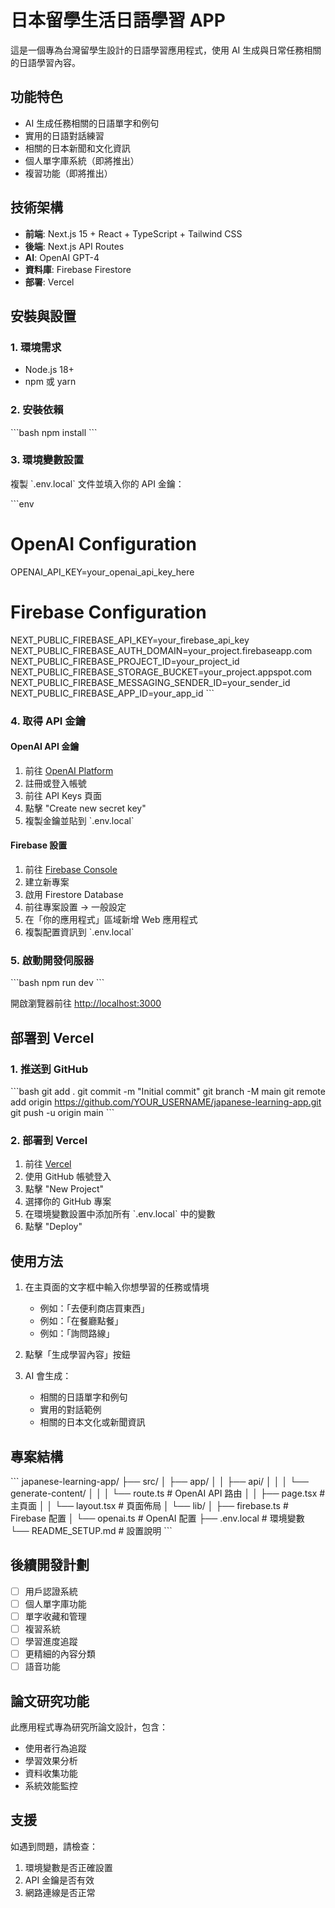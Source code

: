 # 日本留學生活日語學習 APP

這是一個專為台灣留學生設計的日語學習應用程式，使用 AI 生成與日常任務相關的日語學習內容。

## 功能特色

- AI 生成任務相關的日語單字和例句
- 實用的日語對話練習
- 相關的日本新聞和文化資訊
- 個人單字庫系統（即將推出）
- 複習功能（即將推出）

## 技術架構

- **前端**: Next.js 15 + React + TypeScript + Tailwind CSS
- **後端**: Next.js API Routes
- **AI**: OpenAI GPT-4
- **資料庫**: Firebase Firestore
- **部署**: Vercel

## 安裝與設置

### 1. 環境需求
- Node.js 18+ 
- npm 或 yarn

### 2. 安裝依賴
\`\`\`bash
npm install
\`\`\`

### 3. 環境變數設置

複製 \`.env.local\` 文件並填入你的 API 金鑰：

\`\`\`env
# OpenAI Configuration
OPENAI_API_KEY=your_openai_api_key_here

# Firebase Configuration
NEXT_PUBLIC_FIREBASE_API_KEY=your_firebase_api_key
NEXT_PUBLIC_FIREBASE_AUTH_DOMAIN=your_project.firebaseapp.com
NEXT_PUBLIC_FIREBASE_PROJECT_ID=your_project_id
NEXT_PUBLIC_FIREBASE_STORAGE_BUCKET=your_project.appspot.com
NEXT_PUBLIC_FIREBASE_MESSAGING_SENDER_ID=your_sender_id
NEXT_PUBLIC_FIREBASE_APP_ID=your_app_id
\`\`\`

### 4. 取得 API 金鑰

#### OpenAI API 金鑰
1. 前往 [OpenAI Platform](https://platform.openai.com/)
2. 註冊或登入帳號
3. 前往 API Keys 頁面
4. 點擊 "Create new secret key"
5. 複製金鑰並貼到 \`.env.local\`

#### Firebase 設置
1. 前往 [Firebase Console](https://console.firebase.google.com/)
2. 建立新專案
3. 啟用 Firestore Database
4. 前往專案設置 → 一般設定
5. 在「你的應用程式」區域新增 Web 應用程式
6. 複製配置資訊到 \`.env.local\`

### 5. 啟動開發伺服器

\`\`\`bash
npm run dev
\`\`\`

開啟瀏覽器前往 [http://localhost:3000](http://localhost:3000)

## 部署到 Vercel

### 1. 推送到 GitHub
\`\`\`bash
git add .
git commit -m "Initial commit"
git branch -M main
git remote add origin https://github.com/YOUR_USERNAME/japanese-learning-app.git
git push -u origin main
\`\`\`

### 2. 部署到 Vercel
1. 前往 [Vercel](https://vercel.com/)
2. 使用 GitHub 帳號登入
3. 點擊 "New Project"
4. 選擇你的 GitHub 專案
5. 在環境變數設置中添加所有 \`.env.local\` 中的變數
6. 點擊 "Deploy"

## 使用方法

1. 在主頁面的文字框中輸入你想學習的任務或情境
   - 例如：「去便利商店買東西」
   - 例如：「在餐廳點餐」
   - 例如：「詢問路線」

2. 點擊「生成學習內容」按鈕

3. AI 會生成：
   - 相關的日語單字和例句
   - 實用的對話範例
   - 相關的日本文化或新聞資訊

## 專案結構

\`\`\`
japanese-learning-app/
├── src/
│   ├── app/
│   │   ├── api/
│   │   │   └── generate-content/
│   │   │       └── route.ts          # OpenAI API 路由
│   │   ├── page.tsx                  # 主頁面
│   │   └── layout.tsx               # 頁面佈局
│   └── lib/
│       ├── firebase.ts              # Firebase 配置
│       └── openai.ts               # OpenAI 配置
├── .env.local                      # 環境變數
└── README_SETUP.md                # 設置說明
\`\`\`

## 後續開發計劃

- [ ] 用戶認證系統
- [ ] 個人單字庫功能
- [ ] 單字收藏和管理
- [ ] 複習系統
- [ ] 學習進度追蹤
- [ ] 更精細的內容分類
- [ ] 語音功能

## 論文研究功能

此應用程式專為研究所論文設計，包含：
- 使用者行為追蹤
- 學習效果分析
- 資料收集功能
- 系統效能監控

## 支援

如遇到問題，請檢查：
1. 環境變數是否正確設置
2. API 金鑰是否有效
3. 網路連線是否正常